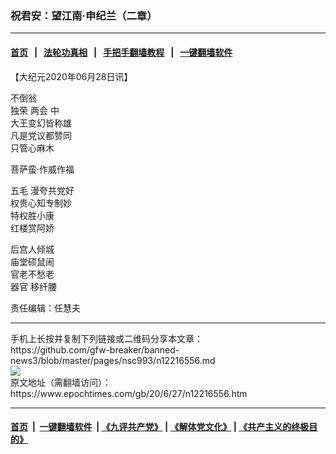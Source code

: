 ### 祝君安：望江南·申纪兰（二章）
------------------------

#### [首页](https://github.com/gfw-breaker/banned-news3/blob/master/README.md) &nbsp;&nbsp;|&nbsp;&nbsp; [法轮功真相](https://github.com/begood0513/basic/blob/master/README.md)  &nbsp;&nbsp;|&nbsp;&nbsp; [手把手翻墙教程](https://github.com/gfw-breaker/guides/wiki)  &nbsp;&nbsp;|&nbsp;&nbsp; [一键翻墙软件](https://github.com/gfw-breaker/nogfw/blob/master/README.md)  



<div><p>
 【大纪元2020年06月28日讯】
</p>
<p>
 不倒翁
 <br/>
 独荣
 <ok href="https://www.epochtimes.com/gb/tag/%E4%B8%A4%E4%BC%9A.html">
  两会
 </ok>
 中
 <br/>
 大王变幻皆称雄
 <br/>
 凡是党议都赞同
 <br/>
 只管心麻木
</p>
<p>
 菩萨蛮·作威作福
</p>
<p>
 <ok href="https://www.epochtimes.com/gb/tag/%E4%BA%94%E6%AF%9B.html">
  五毛
 </ok>
 漫夸共党好
 <br/>
 权贵心知专制妙
 <br/>
 特权胜小康
 <br/>
 红楼赏阿娇
</p>
<p>
 后宫人倾城
 <br/>
 庙堂硕鼠闹
 <br/>
 官老不愁老
 <br/>
 <ok href="https://www.epochtimes.com/gb/tag/%E5%99%A8%E5%AE%98.html">
  器官
 </ok>
 移纤腰
</p>
<p>
 责任编辑：任慧夫
</p>
</div>
<hr/>
手机上长按并复制下列链接或二维码分享本文章：<br/>
https://github.com/gfw-breaker/banned-news3/blob/master/pages/nsc993/n12216556.md <br/>
<a href='https://github.com/gfw-breaker/banned-news3/blob/master/pages/nsc993/n12216556.md'><img src='https://github.com/gfw-breaker/banned-news3/blob/master/pages/nsc993/n12216556.md.png'/></a> <br/>
原文地址（需翻墙访问）：https://www.epochtimes.com/gb/20/6/27/n12216556.htm


------------------------
#### [首页](https://github.com/gfw-breaker/banned-news3/blob/master/README.md) &nbsp;|&nbsp; [一键翻墙软件](https://github.com/gfw-breaker/nogfw/blob/master/README.md) &nbsp;| [《九评共产党》](https://github.com/gfw-breaker/9ping.md/blob/master/README.md#九评之一评共产党是什么) | [《解体党文化》](https://github.com/gfw-breaker/jtdwh.md/blob/master/README.md) | [《共产主义的终极目的》](https://github.com/gfw-breaker/gczydzjmd.md/blob/master/README.md)


<img src='http://gfw-breaker.win/banned-news3/pages/nsc993/n12216556.md' width='0px' height='0px'/>